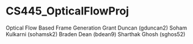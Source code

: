 # CS445_OpticalFlowProj
Optical Flow Based Frame Generation Grant Duncan (gduncan2) Soham Kulkarni (sohamsk2) Braden Dean (bdean9) Sharthak Ghosh (sghos52)
